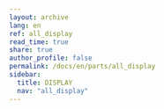 ```yaml
---
layout: archive
lang: en
ref: all_display
read_time: true
share: true
author_profile: false
permalink: /docs/en/parts/all_display
sidebar:
  title: DISPLAY
  nav: "all_display"
---
```

